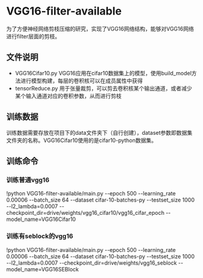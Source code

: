 # VGG16-filter-available
为了方便神经网络剪枝压缩的研究，实现了VGG16网络结构，能够对VGG16网络进行filter层面的剪枝。

## 文件说明
- VGG16Cifar10.py VGG16应用在cifar10数据集上的模型，使用build_model方法进行模型构建，每层的卷积核可以在成员属性中获得
- tensorReduce.py 用于张量裁剪，可以剪去卷积核某个输出通道，或者减少某个输入通道对应的卷积参数，从而进行剪枝

## 训练数据
训练数据需要存放在项目下的data文件夹下（自行创建），dataset参数即数据集文件夹的名称。VGG16Cifar10使用的是cifar10-python数据集。

## 训练命令
### 训练普通vgg16
!python VGG16-filter-available/main.py --epoch 500 --learning_rate 0.00006 --batch_size 64 --dataset cifar-10-batches-py --testset_size 1000 --l2_lambda=0.0007 --checkpoint_dir=drive/weights/vgg16_cifar10/vgg16_cifar_epoch --model_name=VGG16Cifar10

### 训练有seblock的vgg16
!python VGG16-filter-available/main.py --epoch 500 --learning_rate 0.00006 --batch_size 64 --dataset cifar-10-batches-py --testset_size 1000 --l2_lambda=0.0007 --checkpoint_dir=drive/weights/vgg16_seblock --model_name=VGG16SEBlock

